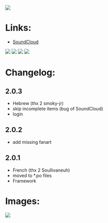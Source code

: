 ![](https://raw.githubusercontent.com/bromix/repository.bromix.storage/master/plugin.audio.soundcloud/icon.png)
# **Links:**

* [SoundCloud](www.soundcloud.com)

[![](https://www.paypalobjects.com/en_GB/i/btn/btn_donate_LG.gif)](https://goo.gl/U5oVOj) [![](https://www.paypalobjects.com/en_US/i/btn/btn_donate_LG.gif)](https://goo.gl/15V9TN) [![](https://www.paypalobjects.com/de_DE/i/btn/btn_donate_LG.gif)](https://goo.gl/oEjE9E) [![](https://pledgie.com/campaigns/29261.png?skin_name=chrome)](https://goo.gl/K4RZrZ) 

# **Changelog:**

## **2.0.3**

* Hebrew (thx 2 smoky-jr)
* skip incomplete items (bug of SoundCloud)
* login

## **2.0.2**

* add missing fanart

## **2.0.1**

* French (thx 2 Soullivaneuh)
* moved to *.po files
* Framework


# **Images:**
![](http://i.imgur.com/ZUzKuXy.jpg)
